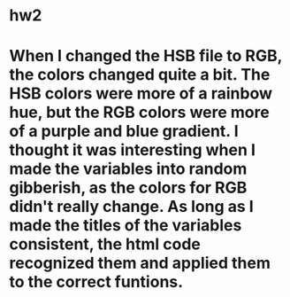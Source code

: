 # hw2
# When I changed the HSB file to RGB, the colors changed quite a bit. The HSB colors were more of a rainbow hue, but the RGB colors were more of a purple and blue gradient. I thought it was interesting when I made the variables into random gibberish, as the colors for RGB didn't really change. As long as I made the titles of the variables consistent, the html code recognized them and applied them to the correct funtions.
